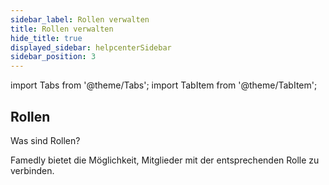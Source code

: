 ```yaml
---
sidebar_label: Rollen verwalten
title: Rollen verwalten
hide_title: true
displayed_sidebar: helpcenterSidebar
sidebar_position: 3
---
```


import Tabs from '@theme/Tabs';
import TabItem from '@theme/TabItem';


<div class="hero hero--primary">
  <div class="container">
    <h2 class="hero__title">Rollen</h2>
    <p class="hero__subtitle">Was sind Rollen?</p>
    <p>Famedly bietet die Möglichkeit, Mitglieder mit der entsprechenden Rolle zu verbinden.</p>
  </div>
</div>
